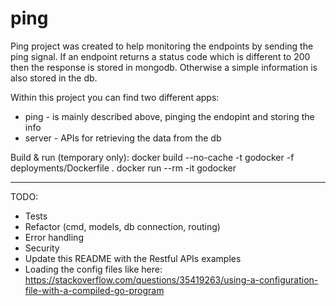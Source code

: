# ping
Ping project was created to help monitoring the endpoints by sending the ping signal. If an endpoint returns a status
code which is different to 200 then the response is stored in mongodb. Otherwise a simple information is also stored
in the db.

Within this project you can find two different apps:
- ping - is mainly described above, pinging the endopint and storing the info
- server - APIs for retrieving the data from the db

Build & run (temporary only):
docker build --no-cache -t godocker -f deployments/Dockerfile .
docker run --rm -it godocker

-----
TODO:
- Tests
- Refactor (cmd, models, db connection, routing)
- Error handling
- Security
- Update this README with the Restful APIs examples
- Loading the config files like here: https://stackoverflow.com/questions/35419263/using-a-configuration-file-with-a-compiled-go-program